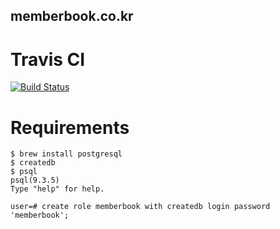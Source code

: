 memberbook.co.kr
---

# Travis CI
[![Build Status](https://magnum.travis-ci.com/dobestan/memberbook.co.kr.svg?token=EYvfmGtgmwuF771jvzh8&branch=develop)](https://magnum.travis-ci.com/dobestan/memberbook.co.kr)

# Requirements
```
$ brew install postgresql
$ createdb
$ psql
psql(9.3.5)
Type "help" for help.

user=# create role memberbook with createdb login password 'memberbook';
```
